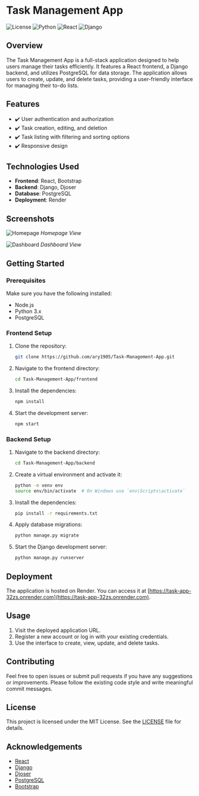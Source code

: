 # Task Management App

![License](https://img.shields.io/badge/license-MIT-green)
![Python](https://img.shields.io/badge/python-3.x-brightgreen)
![React](https://img.shields.io/badge/react-17.x-blue)
![Django](https://img.shields.io/badge/django-3.x-blueviolet)

## Overview

The Task Management App is a full-stack application designed to help users manage their tasks efficiently. It features a React frontend, a Django backend, and utilizes PostgreSQL for data storage. The application allows users to create, update, and delete tasks, providing a user-friendly interface for managing their to-do lists.

## Features

- ✔️ User authentication and authorization
- ✔️ Task creation, editing, and deletion
- ✔️ Task listing with filtering and sorting options
- ✔️ Responsive design

## Technologies Used

- **Frontend**: React, Bootstrap
- **Backend**: Django, Djoser
- **Database**: PostgreSQL
- **Deployment**: Render

## Screenshots

![Homepage](https://i.postimg.cc/vBJNRL9N/Screenshot-2024-08-02-142309.png)
*Homepage View*

![Dashboard](https://i.postimg.cc/3N2b34FJ/Screenshot-2024-08-02-141904.png)
*Dashboard View*

## Getting Started

### Prerequisites

Make sure you have the following installed:

- Node.js
- Python 3.x
- PostgreSQL

### Frontend Setup

1. Clone the repository:

    ```bash
    git clone https://github.com/ary1905/Task-Management-App.git
    ```

2. Navigate to the frontend directory:

    ```bash
    cd Task-Management-App/frontend
    ```

3. Install the dependencies:

    ```bash
    npm install
    ```

4. Start the development server:

    ```bash
    npm start
    ```

### Backend Setup

1. Navigate to the backend directory:

    ```bash
    cd Task-Management-App/backend
    ```

2. Create a virtual environment and activate it:

    ```bash
    python -m venv env
    source env/bin/activate  # On Windows use `env\Scripts\activate`
    ```

3. Install the dependencies:

    ```bash
    pip install -r requirements.txt
    ```

4. Apply database migrations:

    ```bash
    python manage.py migrate
    ```

5. Start the Django development server:

    ```bash
    python manage.py runserver
    ```

## Deployment

The application is hosted on Render. You can access it at [https://task-app-32zs.onrender.com](https://task-app-32zs.onrender.com).

## Usage

1. Visit the deployed application URL.
2. Register a new account or log in with your existing credentials.
3. Use the interface to create, view, update, and delete tasks.

## Contributing

Feel free to open issues or submit pull requests if you have any suggestions or improvements. Please follow the existing code style and write meaningful commit messages.

## License

This project is licensed under the MIT License. See the [LICENSE](LICENSE) file for details.

## Acknowledgements

- [React](https://reactjs.org/)
- [Django](https://www.djangoproject.com/)
- [Djoser](https://djoser.readthedocs.io/)
- [PostgreSQL](https://www.postgresql.org/)
- [Bootstrap](https://getbootstrap.com/)
